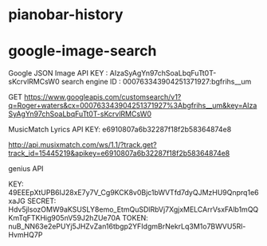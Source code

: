 # pianobar-history

google-image-search
===================

Google JSON Image API KEY   : AIzaSyAgYn97chSoaLbqFuTt0T-sKcrvlRMCsW0
search engine ID            : 000763343904251371927:bgfrihs__um

GET https://www.googleapis.com/customsearch/v1?q=Roger+waters&cx=000763343904251371927%3Abgfrihs__um&key=AIzaSyAgYn97chSoaLbqFuTt0T-sKcrvlRMCsW0


MusicMatch Lyrics API KEY: e6910807a6b32287f18f2b58364874e8

http://api.musixmatch.com/ws/1.1/?track.get?track_id=15445219&apikey=e6910807a6b32287f18f2b58364874e8


genius API

KEY: 49EEEpXtUPB6IJ28xE7y7V_Cg9KCK8v0Bjc1bWVTfd7dyQJMzHU9Qnprq1e6xaJG
SECRET: Hdv5jlsozOMW9aKSUSLY8emo_EtmQuSDlRbVj7XgjxMELCArrVsxFAlb1mQQKmTqFTKHig905nV59J2hZUe70A
TOKEN: nuB_NN63e2ePUYj5JHZvZan16tbgp2YFIdgmBrNekrLq3M1o7BWVU5Rl-HvmHQ7P
